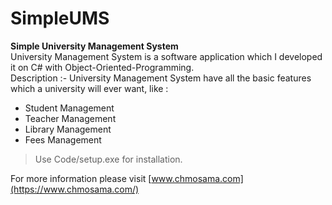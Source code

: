 # SimpleUMS
**Simple University Management System**<br />
University Management System is a software application which I developed it on C# with Object-Oriented-Programming.<br />
Description :- University Management System have all the basic features which a university will ever want, like :
- Student Management
- Teacher Management
- Library Management
- Fees Management<br />

> Use Code/setup.exe for installation.<br />

For more information please visit [www.chmosama.com](https://www.chmosama.com/)
